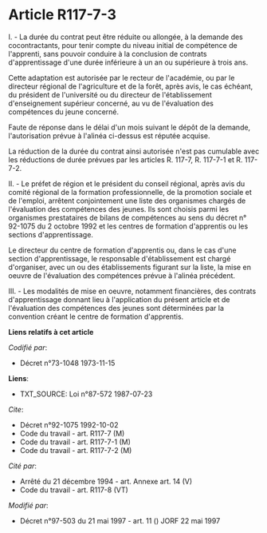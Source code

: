 # Article R117-7-3

I. - La durée du contrat peut être réduite ou allongée, à la demande des cocontractants, pour tenir compte du niveau initial
de compétence de l'apprenti, sans pouvoir conduire à la conclusion de contrats d'apprentissage d'une durée inférieure à un an
ou supérieure à trois ans.

Cette adaptation est autorisée par le recteur de l'académie, ou par le directeur régional de l'agriculture et de la forêt,
après avis, le cas échéant, du président de l'université ou du directeur de l'établissement d'enseignement supérieur
concerné, au vu de l'évaluation des compétences du jeune concerné.

Faute de réponse dans le délai d'un mois suivant le dépôt de la demande, l'autorisation prévue à l'alinéa ci-dessus est
réputée acquise.

La réduction de la durée du contrat ainsi autorisée n'est pas cumulable avec les réductions de durée prévues par les articles
R. 117-7, R. 117-7-1 et R. 117-7-2.

II. - Le préfet de région et le président du conseil régional, après avis du comité régional de la formation professionnelle,
de la promotion sociale et de l'emploi, arrêtent conjointement une liste des organismes chargés de l'évaluation des
compétences des jeunes. Ils sont choisis parmi les organismes prestataires de bilans de compétences au sens du décret n°
92-1075 du 2 octobre 1992 et les centres de formation d'apprentis ou les sections d'apprentissage.

Le directeur du centre de formation d'apprentis ou, dans le cas d'une section d'apprentissage, le responsable d'établissement
est chargé d'organiser, avec un ou des établissements figurant sur la liste, la mise en oeuvre de l'évaluation des
compétences prévue à l'alinéa précédent.

III. - Les modalités de mise en oeuvre, notamment financières, des contrats d'apprentissage donnant lieu à l'application du
présent article et de l'évaluation des compétences des jeunes sont déterminées par la convention créant le centre de
formation d'apprentis.

**Liens relatifs à cet article**

_Codifié par_:

  - Décret n°73-1048 1973-11-15

**Liens**:

  - TXT_SOURCE: Loi n°87-572 1987-07-23

_Cite_:

  - Décret n°92-1075 1992-10-02
  - Code du travail - art. R117-7 (M)
  - Code du travail - art. R117-7-1 (M)
  - Code du travail - art. R117-7-2 (M)

_Cité par_:

  - Arrêté du 21 décembre 1994 - art. Annexe art. 14 (V)
  - Code du travail - art. R117-8 (VT)

_Modifié par_:

  - Décret n°97-503 du 21 mai 1997 - art. 11 () JORF 22 mai 1997
